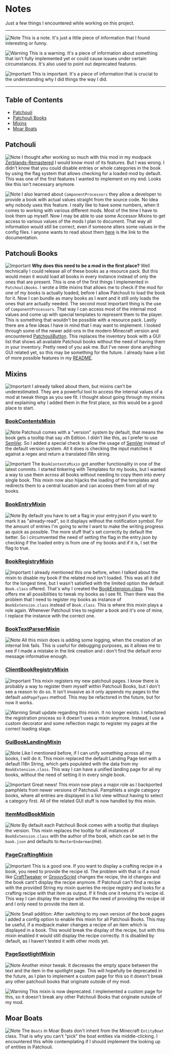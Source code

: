 # Notes

Just a few things I encountered while working on this project.

---

![Note](https://img.shields.io/badge/-Note-green) This is a note. It's just a little piece of information that I found interesting or funny.

![Warning](https://img.shields.io/badge/-Warning-red) This is a warning. It's a piece of information about something that isn't fully implemented yet or could cause issues under certain circumstances. It's also used to point out deprecated features.

![Important](https://img.shields.io/badge/-Important-blue) This is important. It's a piece of information that is crucial to the understanding why I did things the way I did.

---

## Table of Contents

- [Patchouli](#patchouli)
- [Patchouli Books](#patchouli-books)
- [Mixins](#mixins)
- [Moar Boats](#moar-boats)

## Patchouli

![Note](https://img.shields.io/badge/-Note-green)
I thought after working so much with this mod in my modpack [Zerblands-Remastered](https://github.com/MasterEnderman/Zerblands-Remastered) I would know most of its features. But I was wrong. I didn't know that you could disable entries or whole categories in the book by using the flag system that allows checking for a loaded mod by default. This was one of the first features I wanted to implement on my end. Looks like this isn't necessary anymore.

![Note](https://img.shields.io/badge/-Note-green)
I also learned about `ComponentProcessors` they allow a developer to provide a book with actual values straight from the source code. No idea why nobody uses this feature. I really like to have some numbers, when it comes to working with various different mods. Most of the time I have to look them up myself. Now I may be able to use some Accessor Mixins to get access to various values of the mods I plan to document. That way all information would still be correct, even if someone alters some values in the config files. I anyone wants to read about them [here](https://vazkiimods.github.io/Patchouli/docs/patchouli-advanced/component-processors/) is the link to the documentation.

## Patchouli Books

![Important](https://img.shields.io/badge/-Important-blue)
**Why does this need to be a mod in the first place?** Well technically I could release all of these books as a resource pack. But this would mean it would load all books in every instance instead of only the ones that are present. This is one of the first things I implemented in `PatchouliBooks`. I wrote a little mixins that allows me to check if the mod for one of my books is actually loaded, before I allow Patchouli to load the book for it. Now I can bundle as many books as I want and it still only loads the ones that are actually needed. The second most important thing is the use of `ComponentProcessors`. That way I can access most of the internal mod values and come up with special templates to represent them to the player. This is something that wouldn't be possible with a resource pack. Lastly there are a few ideas I have in mind that I may want to implement. I looked through some of the newer add-ons in the modern Minecraft version and encountered [PatchouliButton](https://www.curseforge.com/minecraft/mc-mods/patchoulibutton). This replaces the inventory book with a GUI list that shows all available Patchouli books without the need of having them in your inventory. Pretty need of you ask me. But I've never done anything GUI related yet, so this may be something for the future. I already have a list of more possible features in my [README](README.md#possible-features).

## Mixins

![Important](https://img.shields.io/badge/-Important-blue)
I already talked about them, but mixins can't be underestimated. They are a powerful tool to access the internal values of a mod at tweak things as you see fit. I thought about going through my mixins and explaining why I added them in the first place, so this would be a good place to start.

### [BookContentsMixin](https://github.com/Ender-Development/PatchouliBooks/tree/master/src/main/java/io/enderdev/patchoulibooks/mixins/patchouli/BookContentsMixin.java)

![Note](https://img.shields.io/badge/-Note-green)
Patchouli comes with a "version" system by default, that means the book gets a tooltip that say `x`th Edition. I didn't like this, as I prefer to use [SemVer](https://semver.org). So I added a special check to allow the usage of [SemVer](https://semver.org) instead of the default version system. All it does is checking the input matches it against a regex and return a translated I18n string.

![Important](https://img.shields.io/badge/-Important-blue)
The `BookContentsMixin` got another functionality in one of the latest commits. I started tinkering with Templates for my books, but I wanted a way to use them across all books without needing to copy them into every single book. This mixin now also hijacks the loading of the templates and redirects them to a central location and can access them from all of my books.

### [BookEntryMixin](https://github.com/Ender-Development/PatchouliBooks/tree/master/src/main/java/io/enderdev/patchoulibooks/mixins/patchouli/BookEntryMixin.java)

![Note](https://img.shields.io/badge/-Note-green)
By default you have to set a flag in your entry.json if you want to mark it as "already-read", so it displays without the notification symbol. For the amount of entries I'm going to write I want to make the writing progress as quick as possible. The more stuff that's set correctly by default the better. So i circumvented the need of setting the flag in the entry.json by checking if the loaded entry is from one of my books and if it is, I set the flag to true.

### [BookRegistryMixin](https://github.com/Ender-Development/PatchouliBooks/tree/master/src/main/java/io/enderdev/patchoulibooks/mixins/patchouli/BookRegistryMixin.java)

![Important](https://img.shields.io/badge/-Important-blue)
I already mentioned this one before, when I talked about the mixin to disable my book if the related mod isn't loaded. This was all it did for the longest time, but I wasn't satisfied with the limited option the default `Book.class` offered. That's why I created the [BookExtension.class](https://github.com/Ender-Development/PatchouliBooks/tree/master/src/main/java/io/enderdev/patchoulibooks/extension/Bookextension.java). This offers me all possibilities to tweak my books as I see fit. Then there was the problem that I need to register my books as instance of `BookExtension.class` instead of `Book.class`. This is where this mixin plays a role again. Whenever Patchouli tries to register a book and it's one of mine, I replace the instance with the correct one.

### [BookTextParserMixin](https://github.com/Ender-Development/PatchouliBooks/tree/master/src/main/java/io/enderdev/patchoulibooks/mixins/patchouli/BookTextParserMixin.java)

![Note](https://img.shields.io/badge/-Note-green)
All this mixin does is adding some logging, when the creation of an internal link fails. This is useful for debugging purposes, as it allows me to see if I made a mistake in the link creation and i don't find the default error message informative enough.

### [ClientBookRegistryMixin](https://github.com/Ender-Development/PatchouliBooks/tree/master/src/main/java/io/enderdev/patchoulibooks/mixins/patchouli/ClientBookRegistryMixin.java)

![Important](https://img.shields.io/badge/-Important-blue)
This mixin registers my new patchouli pages. I know there is probably a way to register them myself within Patchouli Books, but I don't see a reason to do so. It isn't invasive as it only appends my pages to the default `addPageTypes` method. This may be refactored in the future, but for now it works.

![Warning](https://img.shields.io/badge/-Warning-red)
Small update regarding this mixin. It no longer exists. I refactored the registration process so it doesn't uses a mixin anymore. Instead, I use a custom decorator and some reflection magic to register my pages at the correct loading stage.

### [GuiBookLandingMixin](https://github.com/Ender-Development/PatchouliBooks/tree/master/src/main/java/io/enderdev/patchoulibooks/mixins/patchouli/GuiBookLandingMixin.java)

![Note](https://img.shields.io/badge/-Note-green)
Like I mentioned before, if I can unify something across all my books, I will do it. This mixin replaced the default Landing Page text with a default I18n String, which gets populated with the data from my `BookExtension.class`. This way I can have a unified landing page for all my books, without the need of setting it in every single book.

![Important](https://img.shields.io/badge/-Important-blue)
Great news! This mixin now plays a major role as I backported pamphlets from newer versions of Patchouli. Pamphlets a single category books, where all entries are displayed in a list view without having to select a category first. All of the related GUI stuff is now handled by this mixin.

### [ItemModBookMixin](https://github.com/Ender-Development/PatchouliBooks/tree/master/src/main/java/io/enderdev/patchoulibooks/mixins/patchouli/ItemModBookMixin.java)

![Note](https://img.shields.io/badge/-Note-green)
By default each Patchouli Book comes with a tooltip that displays the version. This mixin replaces the tooltip for all instances of `BookExtension.class` with the author of the book, which can be set in the `book.json` and defaults to `MasterEnderman`(me). 

### [PageCraftingMixin](https://github.com/Ender-Development/PatchouliBooks/tree/master/src/main/java/io/enderdev/patchoulibooks/mixins/patchouli/PageCraftingMixin.java)

![Important](https://img.shields.io/badge/-Important-blue)
This is a good one. If you want to display a crafting recipe in a book, you need to provide the recipe id. The problem with that is if a mod like [CraftTweaker](https://www.curseforge.com/minecraft/mc-mods/crafttweaker) or [GroovyScript](https://www.curseforge.com/minecraft/mc-mods/groovyscripts) changes the recipe, the id changes and the book cant't display the recipe anymore. If Patchouli can't find a recipe with the provided String my mixin queries the recipe registry and looks for a crafting recipe with that item as output. If it finds one it returns it's recipe id. This way I can display the recipe without the need of providing the recipe id and I only need to provide the item id.

![Note](https://img.shields.io/badge/-Note-green)
Small addition: After switching to my own version of the book pages I added a config option to enable this mixin for all Patchouli Books. This may be useful, if a modpack maker changes a recipe of an item which is displayed in a book. This would break the display of the recipe, but with this mixin enabled it would still display the recipe correctly. It is disabled by default, as I haven't tested it with other mods yet.

### [PageSpotlightMixin](https://github.com/Ender-Development/PatchouliBooks/tree/master/src/main/java/io/enderdev/patchoulibooks/mixins/patchouli/PageSpotlightMixin.java)

![Note](https://img.shields.io/badge/-Note-green)
Another minor tweak. It decreases the empty space between the text and the item in the spotlight page. This will hopefully be deprecated in the future, as I plan to implement a custom page for this so it doesn't break any other patchouli books that originate outside of my mod.

![Warning](https://img.shields.io/badge/-Warning-red)
This mixin is now deprecated. I implemented a custom page for this, so it doesn't break any other Patchouli Books that originate outside of my mod.

## Moar Boats

![Note](https://img.shields.io/badge/-Note-green)
The `Boats` in Moar Boats don't inherit from the Minecraft `EntityBoat` class. That is why you can't "pick" the boat entities via middle-clicking. I encountered this while contemplating if I should implement the looking up of entities in Patchouli.

